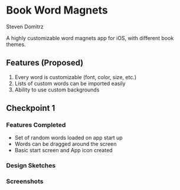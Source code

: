 # Book Word Magnets
Steven Domitrz

A highly customizable word magnets app for iOS, with different book themes.

## Features (Proposed)
1. Every word is customizable (font, color, size, etc.)
2. Lists of custom words can be imported easily
3. Ability to use custom backgrounds

## Checkpoint 1
### Features Completed
* Set of random words loaded on app start up
* Words can be dragged around the screen
* Basic start screen and App icon created

### Design Sketches


### Screenshots


